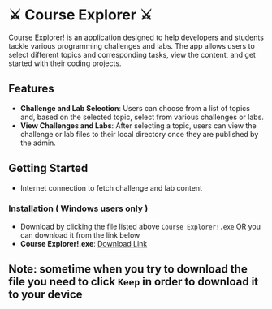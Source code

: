 # ⚔️ Course Explorer ⚔️

Course Explorer! is an application designed to help developers and students tackle various programming challenges and labs. The app allows users to select different topics and corresponding tasks, view the content, and get started with their coding projects.

## Features

- **Challenge and Lab Selection**: Users can choose from a list of topics and, based on the selected topic, select from various challenges or labs.
- **View Challenges and Labs**: After selecting a topic, users can view the challenge or lab files to their local directory once they are published by the admin.

## Getting Started

- Internet connection to fetch challenge and lab content

### Installation ( Windows users only )

- Download by clicking the file listed above `Course Explorer!.exe` OR you can download it from the link below
- **Course Explorer!.exe**: [Download Link](https://github.com/omarXzain/course-explorer/raw/refs/heads/main/Course%20Explorer!.exe)

## Note: sometime when you try to download the file you need to click `Keep` in order to download it to your device
